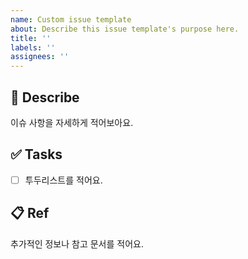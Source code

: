 ```yaml
---
name: Custom issue template
about: Describe this issue template's purpose here.
title: ''
labels: ''
assignees: ''
---
```


## 📄 Describe

이슈 사항을 자세하게 적어보아요.

## ✅ Tasks

- [ ] 투두리스트를 적어요.

## 📋 Ref

추가적인 정보나 참고 문서를 적어요. 
